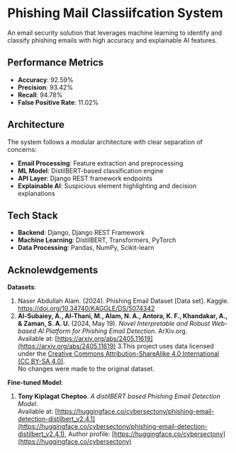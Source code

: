 # Phishing Mail Classiifcation System
An email security solution that leverages machine learning to identify and classify phishing emails with high accuracy and explainable AI features.

## Performance Metrics

- **Accuracy**: 92.59%
- **Precision**: 93.42%
- **Recall**: 94.78%
- **False Positive Rate**: 11.02%

## Architecture

The system follows a modular architecture with clear separation of concerns:

- **Email Processing**: Feature extraction and preprocessing
- **ML Model**: DistilBERT-based classification engine
- **API Layer**: Django REST framework endpoints
- **Explainable AI**: Suspicious element highlighting and decision explanations

## Tech Stack

- **Backend**: Django, Django REST Framework
- **Machine Learning**: DistilBERT, Transformers, PyTorch
- **Data Processing**: Pandas, NumPy, Scikit-learn

## Acknolewdgements

**Datasets**:
1. Naser Abdullah Alam. (2024). Phishing Email Dataset [Data set]. Kaggle. https://doi.org/10.34740/KAGGLE/DS/5074342
2. **Al-Subaiey, A., Al-Thani, M., Alam, N. A., Antora, K. F., Khandakar, A., & Zaman, S. A. U.** (2024, May 19). *Novel Interpretable and Robust Web-based AI Platform for Phishing Email Detection*. ArXiv.org.  
   Available at: [https://arxiv.org/abs/2405.11619](https://arxiv.org/abs/2405.11619)
3.This project uses data licensed under the [Creative Commons Attribution-ShareAlike 4.0 International (CC BY-SA 4.0)](https://creativecommons.org/licenses/by-sa/4.0/#ref-same-license).  
No changes were made to the original dataset.


**Fine-tuned Model**:
1. **Tony Kiplagat Cheptoo**. *A distilBERT based Phishing Email Detection Model*.  
Available at: [https://huggingface.co/cybersectony/phishing-email-detection-distilbert_v2.4.1](https://huggingface.co/cybersectony/phishing-email-detection-distilbert_v2.4.1), Author profile: [https://huggingface.co/cybersectony](https://huggingface.co/cybersectony)

